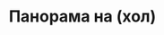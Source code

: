 ---
layout: /panorama.ect
project: '/web/projects/private/obichay-zhivota'
image: 'http://hub.acherno.com/svn/obichay-zhivota/Site/Panorami/Katya_Harmanli_Et2_Hol_Maluk_Panorama_02.jpg'
title: 'Панорама на (хол)'
sitemap: false
---